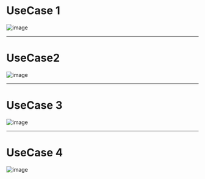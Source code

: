 # UseCase 1

![image](https://user-images.githubusercontent.com/49024958/115952520-601dc680-a521-11eb-8791-e148d9f2ca03.png)

<hr>

# UseCase2

![image](https://user-images.githubusercontent.com/49024958/115952634-11246100-a522-11eb-85f8-cde3f189a3ff.png)


<hr>

# UseCase 3

![image](https://user-images.githubusercontent.com/55435898/115952839-51381380-a523-11eb-944b-ea2de701834a.png)


<hr>

# UseCase 4

![image](https://user-images.githubusercontent.com/55435898/115952842-5bf2a880-a523-11eb-93b7-2cde852e3a05.png)

